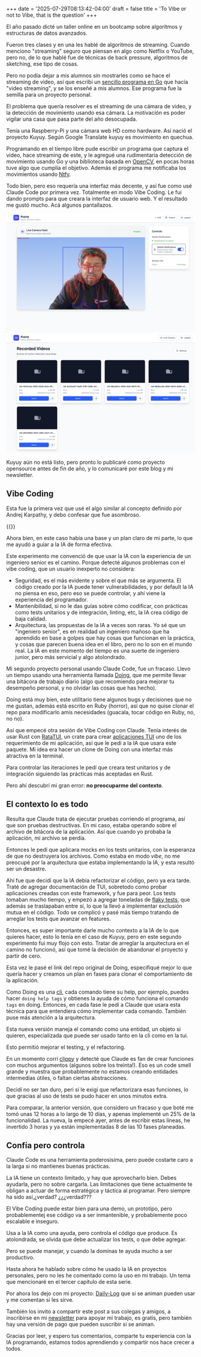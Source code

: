 +++
date = '2025-07-29T08:13:42-04:00'
draft = false 
title = 'To Vibe or not to Vibe, that is the question'
+++

El año pasado dicté un taller online en un bootcamp sobre algoritmos y estructuras de datos avanzados.

Fueron tres clases y en una les hablé de algoritmos de streaming.
Cuando menciono "streaming"
seguro que piensan en algo como Netflix o YouTube, pero no,
de lo que hablé fue de técnicas de back pressure, algoritmos de sketching,
ese tipo de cosas.

Pero no podía dejar a mis alumnos sin mostrarles como se hace el streaming de video,
así que escribí un [sencillo programa en Go](https://github.com/lnds/algoritmos-streaming/tree/main/stream-video)
que hacía "video streaming", y se los enseñé a mis alumnos.
Ese programa fue la semilla para un proyecto personal.

El problema que quería resolver es el streaming de una cámara de video,
y la detección de movimiento usando esa cámara.
La motivación es poder vigilar una casa que pasa parte del año desocupada.

Tenía una Raspberry-Pi y una cámara web HD como hardware.
Así nació el proyecto Kuyuy.
Según Google Translate kuyuy es movimiento en quechua.

Programando en el tiempo libre pude escribir un programa que captura el video,
hace streaming de este, y le agregué una rudimentaria detección de movimiento
usando Go y una biblioteca basada en [OpenCV](https://opencv.org/),
en pocas horas tuve algo que cumplía
el objetivo. Además el programa me notificaba los movimientos usando [Ntfy](https://ntfy.sh/).

Todo bien, pero eso requería una interfaz más decente,
y así fue como usé Claude Code
por primera vez. Totalmente en modo Vibe Coding. Le fui dando prompts para que creara
la interfaz de usuario web. Y el resultado me gustó mucho. Acá algunos pantallazos.

![motion detection](screen-3.png)
![video list](screen-2.png)

Kuyuy aún no está listo, pero pronto lo publicaré como proyecto opensource
antes de fin de año, y lo comunicaré por este blog y mi newsletter.

## Vibe Coding

Esta fue la primera vez que usé el algo similar al
concepto definido por Andrej Karpathy,
y debo confesar que fue asombroso.

{{<x user="karpathy" id="1886192184808149383" >}}

Ahora bien, en este caso había una base y un plan claro de mi parte,
lo que me ayudó a guiar a la IA de forma efectiva.

Este experimento me convenció de que usar la IA con la experiencia de
un ingeniero senior es el camino. Porque detecté algunos problemas con
el vibe coding, que un usuario inexperto no considera:

- Seguridad, es el más evidente y sobre el que más se argumenta. El código
creado por la IA puede tener vulnerabilidades, y por default la IA no piensa en eso,
pero eso se puede controlar, y ahí viene la experiencia del programador.
- Mantenibilidad, si no le das guías sobre cómo codificar, con prácticas como
tests unitarios y de integración, linting, etc, la IA crea código de baja calidad.
- Arquitectura, las propuestas de la IA a veces son raras.
Yo sé que un "ingeniero senior", es en realidad un ingeniero mañoso que ha
aprendido en base a golpes que hay cosas que funcionan en la práctica,
y cosas que parecen buena idea en el libro, pero no lo son en el mundo real.
La IA en este momento del tiempo es una suerte de ingeniero junior,
pero más servicial y algo atolondrado.

Mi segundo proyecto personal usando Claude Code, fue un fracaso.
Llevo un tiempo usando una herramienta llamada [Doing](https://github.com/ttscoff/doing/wiki),
que me permite llevar una bitácora de trabajo diario (algo que recomiendo para mejorar
tu desempeño personal, y no olvidar las cosas que has hecho).

Doing está muy bien, este utilitario tiene algunos bugs y
decisiones que no me gustan, además está escrito en Ruby (horror),
así que no quise clonar el repo para modificarlo amis necesidades
(guacala, tocar código en Ruby, no, no no).

Así que empecé otra sesión de Vibe Coding con Claude.
Tenía interés de usar Rust con [RataTUI](https://ratatui.rs/),
un crate para crear [aplicaciones TUI](https://en.wikipedia.org/wiki/Text-based_user_interface)
uno de los requerimiento de mi aplicación, así que le pedí a la IA que usara este
paquete.
Mi idea era hacer un clone de Doing con una interfaz más atractiva
en la terminal.

Para controlar las iteraciones le pedí que creara test unitarios y de integración
siguiendo las prácticas más aceptadas en Rust.

Pero ahí descubrí mi gran error: **no preocuparme del contexto**.

## El contexto lo es todo

Resulta que Claude trata de ejecutar pruebas
corriendo el programa, así que son pruebas destructivas.
En mi caso, estaba operando sobre el archivo de bitácora de la aplicación.
Así que cuando yo probaba  la aplicación, mi archivo se perdía.

Entonces le pedí que aplicara mocks en los tests unitarios, con la esperanza
de que no destruyera los archivos. Como estaba en modo _vibe_, no me preocupé
por la arquitectura que estaba implementando la IA, y esta resultó
ser un desastre.

Ahí fue que decidí que la IA debía refactorizar el código, pero ya era tarde.
Traté de agregar documentación de TUI, sobretodo como probar aplicaciones
creadas con este framework, y fue para peor.
Los tests tomaban mucho tiempo, y empezó a
agregar toneladas de [flaky tests](https://www.jetbrains.com/teamcity/ci-cd-guide/concepts/flaky-tests/),
que además se traslapaban entre sí, lo que la llevó a implementar exclusión
mutua en el código. Todo se complicó y pasé más tiempo tratando de
arreglar los tests que avanzar en features.

Entonces, es super importante darle mucho contexto a la IA de lo que quieres hacer,
esto lo tenía en el caso de Kuyuy, pero en este segundo experimento fui
muy flojo con esto. Tratar de arreglar la arquitectura en el camino
no funcionó, así que tomé la decisión de abandonar el proyecto y
partir de cero.

Esta vez le pasé el link del repo original de Doing, especifiqué mejor
lo que quería hacer y creamos un plan en fases para clonar el
comportamiento de la aplicación.

Como Doing es una [cli](https://en.wikipedia.org/wiki/Command-line_interface), cada comando tiene su help, por ejemplo,
puedes hacer `doing help tags` y obtienes la ayuda de cómo funciona
el comando `tags` en doing.
Entonces, en cada fase le pedí a Claude que usara esta técnica
para que entendiera cómo implementar cada comando.
También puse más atención a la arquitectura.

Esta nueva versión maneja el comando como una entidad, un objeto si quieren,
especializada que puede ser usado tanto en la cli como en la tui.

Esto permitió mejorar el testing, y el refactoring.

En un momento corrí [clippy](https://doc.rust-lang.org/clippy/usage.html)
y detecté que Claude es fan de crear funciones
con muchos argumentos (algunos sobre los treinta!).
Eso es un code smell
grande y muestra que probablemente no estamos creando entidades intermedias
útiles, o faltan ciertas abstracciones.

Decidí no ser tan duro, peri sí le exigí que refactorizara esas funciones,
lo que gracias al uso de tests se pudo hacer en unos minutos extra.

Para comparar, la anterior versión, que considero un fracaso y que boté
me tomó unas 12 horas a lo largo de 10 días, y apenas implementé un 25%
de la funcionalidad. La nueva, la empecé ayer, antes de escribir estas
líneas, he invertido 3 horas y ya están implementadas 8 de las 10
fases planeadas.

## Confía pero controla

Claude Code es una herramienta poderosísima, pero puede costarte caro
a la larga si no mantienes buenas prácticas.

La IA tiene un contexto limitado, y hay que aprovecharlo bien.
Debes ayudarla, pero no sobre cargarla. Las limitaciones que tiene actualmente
te obligan a actuar de forma estratégica y táctica al programar.
Pero siempre ha sido así,¿verdad? ¿¿¿verdad???

El Vibe Coding puede estar bien para una demo, un prototipo, pero probablementej
ese código va a ser inmantenible, y probablemente poco escalable e inseguro.

Usa a la IA como una ayuda, pero controla el código que produce. Es atolondrada,
se olvida que debe actualizar los tests, o que debe agregar.

Pero se puede manejar, y cuando la dominas te ayuda mucho a ser productivo.

Hasta ahora he hablado sobre cómo he usado la IA en proyectos personales, pero
no les he comentado como la uso en mi trabajo. Un tema que mencionaré en el
tercer capítulo de esta serie.

Por ahora los dejo con mi proyecto: [Daily-Log](https://github.com/lnds/daily-log)
que si se animan pueden usar y me comentan si les sirve.

También los invito a compartir este post a sus colegas y amigos, a inscribirse
en mi [newsletter](https://newsletter.lnds.net/) para apoyar mi trabajo,
es gratis, pero también hay una versión de pago que pueden suscribir si se animan.

Gracias por leer, y espero tus comentarios, comparte tu experiencia con la IA programando,
estamos todos aprendiendo y compartir nos hace crecer a todos.
